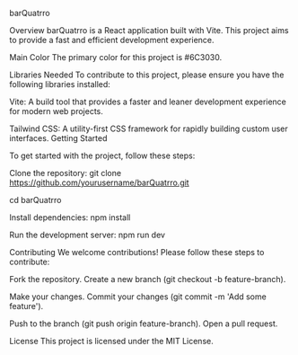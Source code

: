 barQuatrro

Overview
barQuatrro is a React application built with Vite. This project aims to provide a fast and efficient development experience.

Main Color
The primary color for this project is #6C3030.

Libraries Needed
To contribute to this project, please ensure you have the following libraries installed:

Vite: A build tool that provides a faster and leaner development experience for modern web projects.

Tailwind CSS: A utility-first CSS framework for rapidly building custom user interfaces.
Getting Started

To get started with the project, follow these steps:

Clone the repository:
git clone https://github.com/yourusername/barQuatrro.git

cd barQuatrro

Install dependencies:
npm install

Run the development server:
npm run dev

Contributing
We welcome contributions! Please follow these steps to contribute:

Fork the repository.
Create a new branch (git checkout -b feature-branch).

Make your changes.
Commit your changes (git commit -m 'Add some feature').

Push to the branch (git push origin feature-branch).
Open a pull request.

License
This project is licensed under the MIT License.
